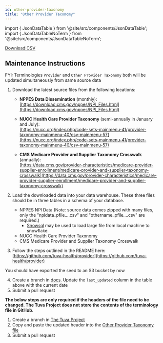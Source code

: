 ```yaml
---
id: other-provider-taxonomy
title: "Other Provider Taxonomy"
---
```


import { JsonDataTable } from '@site/src/components/JsonDataTable';
import { JsonDataTableNoTerm } from '@site/src/components/JsonDataTableNoTerm';

<JsonDataTableNoTerm  jsonPath="nodes.seed\.the_tuva_project\.terminology__other_provider_taxonomy.columns" />

<a href="https://tuva-public-resources.s3.amazonaws.com/versioned_provider_data/latest/other_provider_taxonomy_compressed.csv.gz">Download CSV</a>

## Maintenance Instructions

FYI: Terminologies `Provider` and `Other Provider Taxonomy` both will be updated simultaneously from same source data

1. Download the latest source files from the following locations:

   - **NPPES Data Dissemination** (monthly):  
     [https://download.cms.gov/nppes/NPI_Files.html](https://download.cms.gov/nppes/NPI_Files.html)

   - **NUCC Health Care Provider Taxonomy** (semi-annually in January and July):  
     [https://nucc.org/index.php/code-sets-mainmenu-41/provider-taxonomy-mainmenu-40/csv-mainmenu-57](https://nucc.org/index.php/code-sets-mainmenu-41/provider-taxonomy-mainmenu-40/csv-mainmenu-57)

   - **CMS Medicare Provider and Supplier Taxonomy Crosswalk** (annually):  
     [https://data.cms.gov/provider-characteristics/medicare-provider-supplier-enrollment/medicare-provider-and-supplier-taxonomy-crosswalk](https://data.cms.gov/provider-characteristics/medicare-provider-supplier-enrollment/medicare-provider-and-supplier-taxonomy-crosswalk)

2. Load the downloaded data into your data warehouse. These three files should be in three tables in a schema of your database.
    - NPPES NPI Data (Note: source data comes zipped with many files, only the "npidata_pfile....csv" and "othername_pfile....csv" are required.)
        - [Snowsql](https://docs.snowflake.com/en/user-guide/snowsql) may be used to load large file from local machine to snowflake.
    - NUCC Health Care Provider Taxonomy
    - CMS Medicare Provider and Supplier Taxonomy Crosswalk

3. Follow the steps outlined in the README here:  
   [https://github.com/tuva-health/provider](https://github.com/tuva-health/provider)

You should have exported the seed to an S3 bucket by now

4. Create a branch in [docs](https://github.com/tuva-health/docs). Update the `last_updated` column in the table above with the current date
5. Submit a pull request

**The below steps are only required if the headers of the file need to be changed. The Tuva Project does not store the contents of the terminology file in GitHub.**

1. Create a branch in [The Tuva Project](https://github.com/tuva-health/tuva)
2. Copy and paste the updated header into the [Other Provider Taxonomy file](https://github.com/tuva-health/tuva/blob/main/seeds/terminology/terminology__other_provider_taxonomy.csv)
3. Submit a pull request
